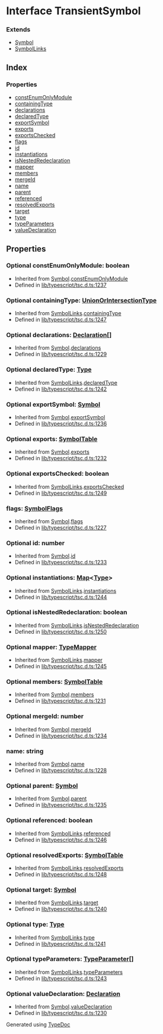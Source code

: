 # Interface TransientSymbol


### Extends
* [Symbol](ts.symbol.md)
* [SymbolLinks](ts.symbollinks.md)

## Index

### Properties
* [constEnumOnlyModule](ts.transientsymbol.md#constenumonlymodule)
* [containingType](ts.transientsymbol.md#containingtype)
* [declarations](ts.transientsymbol.md#declarations)
* [declaredType](ts.transientsymbol.md#declaredtype)
* [exportSymbol](ts.transientsymbol.md#exportsymbol)
* [exports](ts.transientsymbol.md#exports)
* [exportsChecked](ts.transientsymbol.md#exportschecked)
* [flags](ts.transientsymbol.md#flags)
* [id](ts.transientsymbol.md#id)
* [instantiations](ts.transientsymbol.md#instantiations)
* [isNestedRedeclaration](ts.transientsymbol.md#isnestedredeclaration)
* [mapper](ts.transientsymbol.md#mapper)
* [members](ts.transientsymbol.md#members)
* [mergeId](ts.transientsymbol.md#mergeid)
* [name](ts.transientsymbol.md#name)
* [parent](ts.transientsymbol.md#parent)
* [referenced](ts.transientsymbol.md#referenced)
* [resolvedExports](ts.transientsymbol.md#resolvedexports)
* [target](ts.transientsymbol.md#target)
* [type](ts.transientsymbol.md#type)
* [typeParameters](ts.transientsymbol.md#typeparameters)
* [valueDeclaration](ts.transientsymbol.md#valuedeclaration)

## Properties

### Optional constEnumOnlyModule: boolean

* Inherited from [Symbol](ts.symbol.md).[constEnumOnlyModule](ts.symbol.md#constenumonlymodule)
* Defined in [lib/typescript/tsc.d.ts:1237](https://github.com/kimamula/typedoc/blob/HEAD/src/lib/typescript/tsc.d.ts#L1237)


### Optional containingType: [UnionOrIntersectionType](ts.unionorintersectiontype.md)

* Inherited from [SymbolLinks](ts.symbollinks.md).[containingType](ts.symbollinks.md#containingtype)
* Defined in [lib/typescript/tsc.d.ts:1247](https://github.com/kimamula/typedoc/blob/HEAD/src/lib/typescript/tsc.d.ts#L1247)


### Optional declarations: [Declaration](ts.declaration.md)[]

* Inherited from [Symbol](ts.symbol.md).[declarations](ts.symbol.md#declarations)
* Defined in [lib/typescript/tsc.d.ts:1229](https://github.com/kimamula/typedoc/blob/HEAD/src/lib/typescript/tsc.d.ts#L1229)


### Optional declaredType: [Type](ts.type.md)

* Inherited from [SymbolLinks](ts.symbollinks.md).[declaredType](ts.symbollinks.md#declaredtype)
* Defined in [lib/typescript/tsc.d.ts:1242](https://github.com/kimamula/typedoc/blob/HEAD/src/lib/typescript/tsc.d.ts#L1242)


### Optional exportSymbol: [Symbol](ts.symbol.md)

* Inherited from [Symbol](ts.symbol.md).[exportSymbol](ts.symbol.md#exportsymbol)
* Defined in [lib/typescript/tsc.d.ts:1236](https://github.com/kimamula/typedoc/blob/HEAD/src/lib/typescript/tsc.d.ts#L1236)


### Optional exports: [SymbolTable](ts.symboltable.md)

* Inherited from [Symbol](ts.symbol.md).[exports](ts.symbol.md#exports)
* Defined in [lib/typescript/tsc.d.ts:1232](https://github.com/kimamula/typedoc/blob/HEAD/src/lib/typescript/tsc.d.ts#L1232)


### Optional exportsChecked: boolean

* Inherited from [SymbolLinks](ts.symbollinks.md).[exportsChecked](ts.symbollinks.md#exportschecked)
* Defined in [lib/typescript/tsc.d.ts:1249](https://github.com/kimamula/typedoc/blob/HEAD/src/lib/typescript/tsc.d.ts#L1249)


### flags: [SymbolFlags](../enums/ts.symbolflags.md)

* Inherited from [Symbol](ts.symbol.md).[flags](ts.symbol.md#flags)
* Defined in [lib/typescript/tsc.d.ts:1227](https://github.com/kimamula/typedoc/blob/HEAD/src/lib/typescript/tsc.d.ts#L1227)


### Optional id: number

* Inherited from [Symbol](ts.symbol.md).[id](ts.symbol.md#id)
* Defined in [lib/typescript/tsc.d.ts:1233](https://github.com/kimamula/typedoc/blob/HEAD/src/lib/typescript/tsc.d.ts#L1233)


### Optional instantiations: [Map](ts.map.md)<[Type](ts.type.md)>

* Inherited from [SymbolLinks](ts.symbollinks.md).[instantiations](ts.symbollinks.md#instantiations)
* Defined in [lib/typescript/tsc.d.ts:1244](https://github.com/kimamula/typedoc/blob/HEAD/src/lib/typescript/tsc.d.ts#L1244)


### Optional isNestedRedeclaration: boolean

* Inherited from [SymbolLinks](ts.symbollinks.md).[isNestedRedeclaration](ts.symbollinks.md#isnestedredeclaration)
* Defined in [lib/typescript/tsc.d.ts:1250](https://github.com/kimamula/typedoc/blob/HEAD/src/lib/typescript/tsc.d.ts#L1250)


### Optional mapper: [TypeMapper](ts.typemapper.md)

* Inherited from [SymbolLinks](ts.symbollinks.md).[mapper](ts.symbollinks.md#mapper)
* Defined in [lib/typescript/tsc.d.ts:1245](https://github.com/kimamula/typedoc/blob/HEAD/src/lib/typescript/tsc.d.ts#L1245)


### Optional members: [SymbolTable](ts.symboltable.md)

* Inherited from [Symbol](ts.symbol.md).[members](ts.symbol.md#members)
* Defined in [lib/typescript/tsc.d.ts:1231](https://github.com/kimamula/typedoc/blob/HEAD/src/lib/typescript/tsc.d.ts#L1231)


### Optional mergeId: number

* Inherited from [Symbol](ts.symbol.md).[mergeId](ts.symbol.md#mergeid)
* Defined in [lib/typescript/tsc.d.ts:1234](https://github.com/kimamula/typedoc/blob/HEAD/src/lib/typescript/tsc.d.ts#L1234)


### name: string

* Inherited from [Symbol](ts.symbol.md).[name](ts.symbol.md#name)
* Defined in [lib/typescript/tsc.d.ts:1228](https://github.com/kimamula/typedoc/blob/HEAD/src/lib/typescript/tsc.d.ts#L1228)


### Optional parent: [Symbol](ts.symbol.md)

* Inherited from [Symbol](ts.symbol.md).[parent](ts.symbol.md#parent)
* Defined in [lib/typescript/tsc.d.ts:1235](https://github.com/kimamula/typedoc/blob/HEAD/src/lib/typescript/tsc.d.ts#L1235)


### Optional referenced: boolean

* Inherited from [SymbolLinks](ts.symbollinks.md).[referenced](ts.symbollinks.md#referenced)
* Defined in [lib/typescript/tsc.d.ts:1246](https://github.com/kimamula/typedoc/blob/HEAD/src/lib/typescript/tsc.d.ts#L1246)


### Optional resolvedExports: [SymbolTable](ts.symboltable.md)

* Inherited from [SymbolLinks](ts.symbollinks.md).[resolvedExports](ts.symbollinks.md#resolvedexports)
* Defined in [lib/typescript/tsc.d.ts:1248](https://github.com/kimamula/typedoc/blob/HEAD/src/lib/typescript/tsc.d.ts#L1248)


### Optional target: [Symbol](ts.symbol.md)

* Inherited from [SymbolLinks](ts.symbollinks.md).[target](ts.symbollinks.md#target)
* Defined in [lib/typescript/tsc.d.ts:1240](https://github.com/kimamula/typedoc/blob/HEAD/src/lib/typescript/tsc.d.ts#L1240)


### Optional type: [Type](ts.type.md)

* Inherited from [SymbolLinks](ts.symbollinks.md).[type](ts.symbollinks.md#type)
* Defined in [lib/typescript/tsc.d.ts:1241](https://github.com/kimamula/typedoc/blob/HEAD/src/lib/typescript/tsc.d.ts#L1241)


### Optional typeParameters: [TypeParameter](ts.typeparameter.md)[]

* Inherited from [SymbolLinks](ts.symbollinks.md).[typeParameters](ts.symbollinks.md#typeparameters)
* Defined in [lib/typescript/tsc.d.ts:1243](https://github.com/kimamula/typedoc/blob/HEAD/src/lib/typescript/tsc.d.ts#L1243)


### Optional valueDeclaration: [Declaration](ts.declaration.md)

* Inherited from [Symbol](ts.symbol.md).[valueDeclaration](ts.symbol.md#valuedeclaration)
* Defined in [lib/typescript/tsc.d.ts:1230](https://github.com/kimamula/typedoc/blob/HEAD/src/lib/typescript/tsc.d.ts#L1230)



Generated using [TypeDoc](http://typedoc.io)
